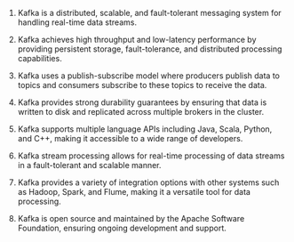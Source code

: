1. Kafka is a distributed, scalable, and fault-tolerant messaging system for handling real-time data streams.

2. Kafka achieves high throughput and low-latency performance by providing persistent storage, fault-tolerance, and distributed processing capabilities.

3. Kafka uses a publish-subscribe model where producers publish data to topics and consumers subscribe to these topics to receive the data.

4. Kafka provides strong durability guarantees by ensuring that data is written to disk and replicated across multiple brokers in the cluster.

5. Kafka supports multiple language APIs including Java, Scala, Python, and C++, making it accessible to a wide range of developers.

6. Kafka stream processing allows for real-time processing of data streams in a fault-tolerant and scalable manner.

7. Kafka provides a variety of integration options with other systems such as Hadoop, Spark, and Flume, making it a versatile tool for data processing.

8. Kafka is open source and maintained by the Apache Software Foundation, ensuring ongoing development and support.